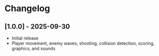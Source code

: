# Changelog


## [1.0.0] - 2025-09-30
- Initial release
- Player movement, enemy waves, shooting, collision detection, scoring, graphics, and sounds